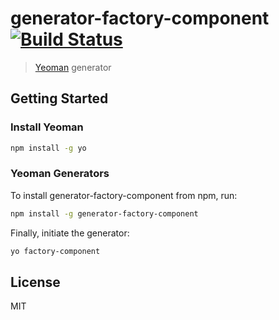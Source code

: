 # generator-factory-component [![Build Status](https://secure.travis-ci.org/techmsi/generator-factory-component.png?branch=master)](https://travis-ci.org/techmsi/generator-factory-component)

> [Yeoman](http://yeoman.io) generator


## Getting Started

### Install Yeoman

```bash
npm install -g yo
```

### Yeoman Generators

To install generator-factory-component from npm, run:

```bash
npm install -g generator-factory-component
```

Finally, initiate the generator:

```bash
yo factory-component
```

## License

MIT

